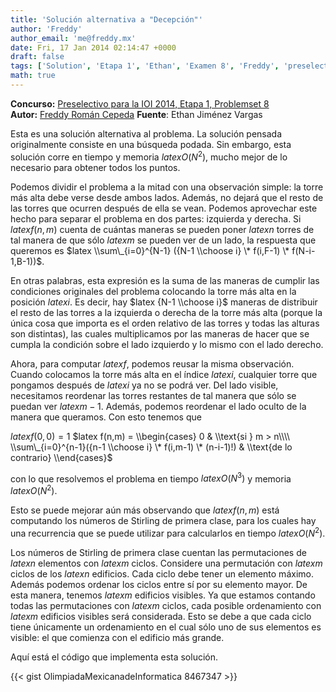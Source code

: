 ```yaml
---
title: 'Solución alternativa a "Decepción"'
author: 'Freddy'
author_email: 'me@freddy.mx'
date: Fri, 17 Jan 2014 02:14:47 +0000
draft: false
tags: ['Solution', 'Etapa 1', 'Ethan', 'Examen 8', 'Freddy', 'preselectivo', 'solución', 'Soluciones Preselectivo 2013']
math: true
---
```


**Concurso:** [Preselectivo para la IOI 2014, Etapa 1, Problemset 8](https://omegaup.com/arena/IOI2014E1P8#problems/decepcion) **Autor:** [Freddy Román Cepeda](http://freddy.mx/) **Fuente**: Ethan Jiménez Vargas

Esta es una solución alternativa al problema. La solución pensada originalmente consiste en una búsqueda podada. Sin embargo, esta solución corre en tiempo y memoria $latex O(N^2)$, mucho mejor de lo necesario para obtener todos los puntos.

Podemos dividir el problema a la mitad con una observación simple: la torre más alta debe verse desde ambos lados. Además, no dejará que el resto de las torres que ocurren después de ella se vean. Podemos aprovechar este hecho para separar el problema en dos partes: izquierda y derecha. Si $latex f(n,m)$ cuenta de cuántas maneras se pueden poner $latex n$ torres de tal manera de que sólo $latex m$ se pueden ver de un lado, la respuesta que queremos es $latex \\sum\_{i=0}^{N-1} ({N-1 \\choose i} \* f(i,F-1) \* f(N-i-1,B-1))$.

En otras palabras, esta expresión es la suma de las maneras de cumplir las condiciones originales del problema colocando la torre más alta en la posición $latex i$. Es decir, hay $latex {N-1 \\choose i}$ maneras de distribuir el resto de las torres a la izquierda o derecha de la torre más alta (porque la única cosa que importa es el orden relativo de las torres y todas las alturas son distintas), las cuales multiplicamos por las maneras de hacer que se cumpla la condición sobre el lado izquierdo y lo mismo con el lado derecho.

Ahora, para computar $latex f$, podemos reusar la misma observación. Cuando colocamos la torre más alta en el índice $latex i$, cualquier torre que pongamos después de $latex i$ ya no se podrá ver. Del lado visible, necesitamos reordenar las torres restantes de tal manera que sólo se puedan ver $latex m-1$. Además, podemos reordenar el lado oculto de la manera que queramos. Con esto tenemos que

$latex f(0,0) = 1$ $latex f(n,m) = \\begin{cases} 0 & \\text{si } m > n\\\\ \\sum\_{i=0}^{n-1}({n-1 \\choose i} \* f(i,m-1) \* (n-i-1)!) & \\text{de lo contrario} \\end{cases}$

con lo que resolvemos el problema en tiempo $latex O(N^3)$ y memoria $latex O(N^2)$.

Esto se puede mejorar aún más observando que $latex f(n,m)$ está computando los números de Stirling de primera clase, para los cuales hay una recurrencia que se puede utilizar para calcularlos en tiempo $latex O(N^2)$.

Los números de Stirling de primera clase cuentan las permutaciones de $latex n$ elementos con $latex m$ ciclos. Considere una permutación con $latex m$ ciclos de los $latex n$ edificios. Cada ciclo debe tener un elemento máximo. Además podemos ordenar los ciclos entre sí por su elemento mayor. De esta manera, tenemos $latex m$ edificios visibles. Ya que estamos contando todas las permutaciones con $latex m$ ciclos, cada posible ordenamiento con $latex m$ edificios visibles será considerada. Esto se debe a que cada ciclo tiene únicamente un ordenamiento en el cual sólo uno de sus elementos es visible: el que comienza con el edificio más grande.

Aquí está el código que implementa esta solución.

{{< gist OlimpiadaMexicanadeInformatica 8467347 >}}